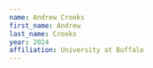 ```yaml
---
name: Andrew Crooks
first_name: Andrew 
last_name: Crooks
year: 2024
affiliation: University at Buffalo
---
```

